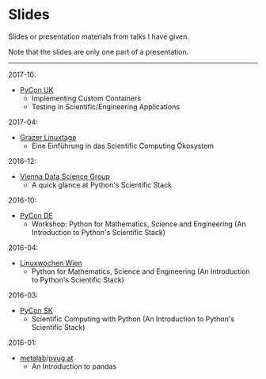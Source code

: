 # Slides

Slides or presentation materials from talks I have given.

Note that the slides are only one part of a presentation.

---

2017-10:
  - [PyCon UK](http://2017.pyconuk.org/schedule/)
    - Implementing Custom Containers
    - Testing in Scientific/Engineering Applications

2017-04:
  - [Grazer Linuxtage](https://linuxtage.at/programm/)
    - Eine Einführung in das Scientific Computing Ökosystem

2016-12:
  - [Vienna Data Science Group](http://viennadatasciencegroup.at/)
    - A quick glance at Python's Scientific Stack

2016-10:
  - [PyCon DE](http://www.pymunich.com/pyconde2016/)
    - Workshop: Python for Mathematics, Science and Engineering (An Introduction 
    to Python's Scientific Stack)

2016-04:
  - [Linuxwochen Wien](http://www.linuxwochen.at/Wien/)
    - Python for Mathematics, Science and Engineering (An Introduction to 
    Python's Scientific Stack)

2016-03:
  - [PyCon SK](https://pycon.sk/en/index.html)
    - Scientific Computing with Python (An Introduction to Python's 
  Scientific Stack)

2016-01:
  - [metalab](https://metalab.at/)/[pyug.at](https://pyug.at/Treffen/2016-01)
    - An Introduction to pandas
